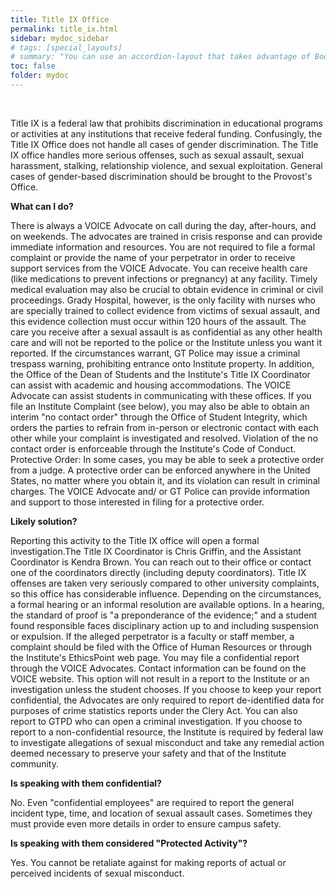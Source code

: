 ```yaml
---
title: Title IX Office
permalink: title_ix.html
sidebar: mydoc_sidebar
# tags: [special_layouts]
# summary: "You can use an accordion-layout that takes advantage of Bootstrap styling. This is useful for an FAQ page."
toc: false
folder: mydoc
---
```


<p>&nbsp;</p>

<p>Title IX is a federal law that prohibits discrimination in educational programs or activities at any institutions that receive federal funding. Confusingly, the Title IX Office does not handle all cases of gender discrimination. The Title IX office handles more serious offenses, such as sexual assault, sexual harassment, stalking, relationship violence, and sexual exploitation. General cases of gender-based discrimination should be brought to the Provost's Office.</p>

<p><b>What can I do?</b></p>
   <p>There is always a VOICE Advocate on call during the day, after-hours, and on weekends. The advocates are trained in crisis response and can provide immediate information and resources. You are not required to file a formal complaint or provide the name of your perpetrator in order to receive support services from the VOICE Advocate. You can receive health care (like medications to prevent infections or pregnancy) at any facility. Timely medical evaluation may also be crucial to obtain evidence in criminal or civil proceedings. Grady Hospital, however, is the only facility with nurses who are specially trained to collect evidence from victims of sexual assault, and this evidence collection must occur within 120 hours of the assault. The care you receive after a sexual assault is as confidential as any other health care and will not be reported to the police or the Institute unless you want it reported. If the circumstances warrant, GT Police may issue a criminal trespass warning, prohibiting entrance onto Institute property. In addition, the Office of the Dean of Students and the Institute's Title IX Coordinator can assist with academic and housing accommodations. The VOICE Advocate can assist students in communicating with these offices. If you file an Institute Complaint (see below), you may also be able to obtain an interim "no contact order" through the Office of Student Integrity, which orders the parties to refrain from in-person or electronic contact with each other while your complaint is investigated and resolved. Violation of the no contact order is enforceable through the Institute's Code of Conduct. Protective Order: In some cases, you may be able to seek a protective order from a judge. A protective order can be enforced anywhere in the United States, no matter where you obtain it, and its violation can result in criminal charges. The VOICE Advocate and/ or GT Police can provide information and support to those interested in filing for a protective order.</p>

<p><b>Likely solution?</b></p>
   <p>Reporting this activity to the Title IX office will open a formal investigation.The Title IX Coordinator is Chris Griffin, and the Assistant Coordinator is Kendra Brown. You can reach out to their office or contact one of the coordinators directly (including deputy coordinators). Title IX offenses are taken very seriously compared to other university complaints, so this office has considerable influence. Depending on the circumstances, a formal hearing or an informal resolution are available options. In a hearing, the standard of proof is "a preponderance of the evidence;" and a student found responsible faces disciplinary action up to and including suspension or expulsion. If the alleged perpetrator is a faculty or staff member, a complaint should be filed with the Office of Human Resources or through the Institute's EthicsPoint web page. You may file a confidential report through the VOICE Advocates. Contact information can be found on the VOICE website. This option will not result in a report to the Institute or an investigation unless the student chooses. If you choose to keep your report confidential, the Advocates are only required to report de-identified data for purposes of crime statistics reports under the Clery Act. You can also report to GTPD who can open a criminal investigation. If you choose to report to a non-confidential resource, the Institute is required by federal law to investigate allegations of sexual misconduct and take any remedial action deemed necessary to preserve your safety and that of the Institute community.</p>

<p><b>Is speaking with them confidential?</b></p>
   <p class="answer">No. Even "confidential employees" are required to report the general incident type, time, and location of sexual assault cases. Sometimes they must provide even more details in order to ensure campus safety.</p>

<p><b>Is speaking with them considered "Protected Activity"?</b></p>
   <p class="answer">Yes. You cannot be retaliate against for making reports of actual or perceived incidents of sexual misconduct.</p>